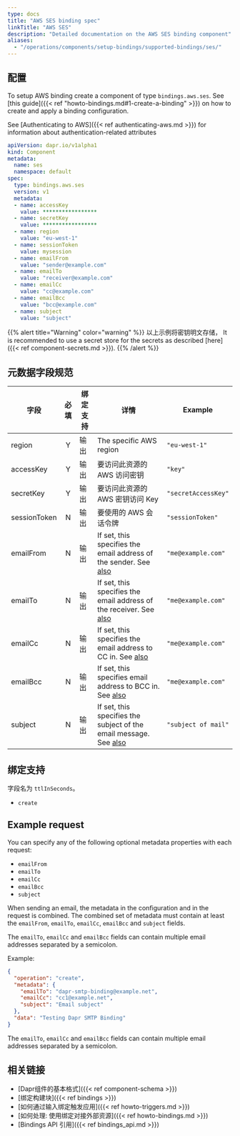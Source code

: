 ```yaml
---
type: docs
title: "AWS SES binding spec"
linkTitle: "AWS SES"
description: "Detailed documentation on the AWS SES binding component"
aliases:
  - "/operations/components/setup-bindings/supported-bindings/ses/"
---
```


## 配置

To setup AWS binding create a component of type `bindings.aws.ses`. See [this guide]({{< ref "howto-bindings.md#1-create-a-binding" >}}) on how to create and apply a binding configuration.

See [Authenticating to AWS]({{< ref authenticating-aws.md >}}) for information about authentication-related attributes

```yaml
apiVersion: dapr.io/v1alpha1
kind: Component
metadata:
  name: ses
  namespace: default
spec:
  type: bindings.aws.ses
  version: v1
  metadata:
  - name: accessKey
    value: *****************
  - name: secretKey
    value: *****************
  - name: region
    value: "eu-west-1"
  - name: sessionToken
    value: mysession
  - name: emailFrom
    value: "sender@example.com"
  - name: emailTo
    value: "receiver@example.com"
  - name: emailCc
    value: "cc@example.com"
  - name: emailBcc
    value: "bcc@example.com"
  - name: subject
    value: "subject"
```

{{% alert title="Warning" color="warning" %}}
以上示例将密钥明文存储， It is recommended to use a secret store for the secrets as described [here]({{< ref component-secrets.md >}}).
{{% /alert %}}

## 元数据字段规范

| 字段           | 必填 | 绑定支持 | 详情                                                                                     | Example             |
| ------------ |:--:| ---- | -------------------------------------------------------------------------------------- | ------------------- |
| region       | Y  | 输出   | The specific AWS region                                                                | `"eu-west-1"`       |
| accessKey    | Y  | 输出   | 要访问此资源的 AWS 访问密钥                                                                       | `"key"`             |
| secretKey    | Y  | 输出   | 要访问此资源的 AWS 密钥访问 Key                                                                   | `"secretAccessKey"` |
| sessionToken | N  | 输出   | 要使用的 AWS 会话令牌                                                                          | `"sessionToken"`    |
| emailFrom    | N  | 输出   | If set, this specifies the email address of the sender. See [also](#example-request)   | `"me@example.com"`  |
| emailTo      | N  | 输出   | If set, this specifies the email address of the receiver. See [also](#example-request) | `"me@example.com"`  |
| emailCc      | N  | 输出   | If set, this specifies the email address to CC in. See [also](#example-request)        | `"me@example.com"`  |
| emailBcc     | N  | 输出   | If set, this specifies email address to BCC in. See [also](#example-request)           | `"me@example.com"`  |
| subject      | N  | 输出   | If set, this specifies the subject of the email message. See [also](#example-request)  | `"subject of mail"` |



## 绑定支持

字段名为 `ttlInSeconds`。

- `create`

## Example request

You can specify any of the following optional metadata properties with each request:

- `emailFrom`
- `emailTo`
- `emailCc`
- `emailBcc`
- `subject`

When sending an email, the metadata in the configuration and in the request is combined. The combined set of metadata must contain at least the `emailFrom`, `emailTo`, `emailCc`, `emailBcc` and `subject` fields.

The `emailTo`, `emailCc` and `emailBcc` fields can contain multiple email addresses separated by a semicolon.

Example:
```json
{
  "operation": "create",
  "metadata": {
    "emailTo": "dapr-smtp-binding@example.net",
    "emailCc": "cc1@example.net",
    "subject": "Email subject"
  },
  "data": "Testing Dapr SMTP Binding"
}
```
The `emailTo`, `emailCc` and `emailBcc` fields can contain multiple email addresses separated by a semicolon.
## 相关链接

- [Dapr组件的基本格式]({{< ref component-schema >}})
- [绑定构建块]({{< ref bindings >}})
- [如何通过输入绑定触发应用]({{< ref howto-triggers.md >}})
- [如何处理: 使用绑定对接外部资源]({{< ref howto-bindings.md >}})
- [Bindings API 引用]({{< ref bindings_api.md >}})
